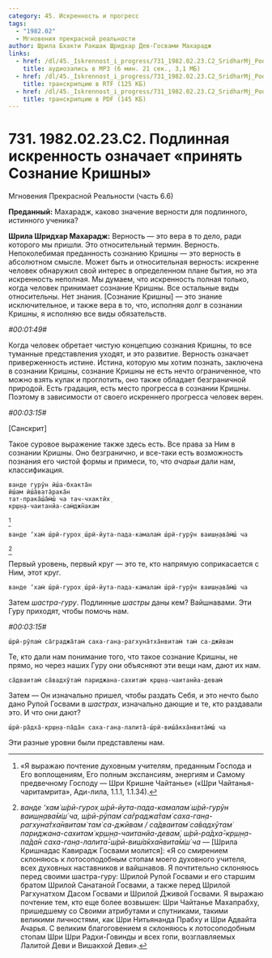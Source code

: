 ```yaml
---
category: 45. Искренность и прогресс
tags:
  - "1982.02"
  - Мгновения прекрасной реальности
author: Шрила Бхакти Ракшак Шридхар Дев-Госвами Махарадж
links:
  - href: /dl/45._Iskrennost_i_progress/731_1982.02.23.C2_SridharMj_Podlinnaya_iskrennost_oznachayet_prinyat_Soznaniye_Krishny.mp3
    title: аудиозапись в MP3 (6 мин. 21 сек., 3,1 МБ)
  - href: /dl/45._Iskrennost_i_progress/731_1982.02.23.C2_SridharMj_Podlinnaya_iskrennost_oznachayet_prinyat_Soznaniye_Krishny.rtf
    title: транскрипцию в RTF (125 КБ)
  - href: /dl/45._Iskrennost_i_progress/731_1982.02.23.C2_SridharMj_Podlinnaya_iskrennost_oznachayet_prinyat_Soznaniye_Krishny.pdf
    title: транскрипцию в PDF (145 КБ)
---
```


# 731. 1982.02.23.C2. Подлинная искренность означает «принять Сознание Кришны»

Мгновения Прекрасной Реальности (часть 6.6)

**Преданный:** Махарадж, каково значение верности для подлинного, истинного ученика?

**Шрила Шридхар Махарадж:** Верность — это вера в то дело, ради которого мы пришли. Это относительный термин. Верность. Непоколебимая преданность сознанию Кришны — это верность в абсолютном смысле. Может быть и относительная верность: искренне человек обнаружил свой интерес в определенном плане бытия, но эта искренность неполная. Мы думаем, что искренность полная только, когда человек принимает сознание Кришны. Все остальные виды относительны. Нет знания. [Сознание Кришны] — это знание исключительное, и также вера в то, что, исполняя долг в сознании Кришны, я исполняю все виды обязательств.

*#00:01:49#*

Когда человек обретает чистую концепцию сознания Кришны, то все туманные представления уходят, и это развитие. Верность означает приверженность истине. Истина, которую мы хотим познать, заключена в сознании Кришны, сознание Кришны не есть нечто ограниченное, что можно взять кулак и проглотить, оно также обладает безграничной природой. Есть градация, есть место прогресса в сознании Кришны. Поэтому в зависимости от своего искреннего прогресса человек верен.

*#00:03:15#*

[Санскрит]

Такое суровое выражение также здесь есть. Все права за Ним в сознании Кришны. Оно безгранично, и все-таки есть возможность познания его чистой формы и примеси, то, что *ачарьи* дали нам, классификация.

    ванде гурӯн ӣш́а-бхакта̄н
    ӣш́ам ӣш́а̄вата̄рака̄н
    тат-прака̄ш́а̄м̇ш́ ча тач-чхактӣх̣
    кр̣ш̣н̣а-чаитанйа-сам̇джн̃акам
[^_ftn1]

    ванде ‘хам̇ ш́рӣ-гурох̣ ш́рӣ-йута-пада-камалам̇ ш́рӣ-гурӯн ваиш̣н̣ава̄м̇ш́ ча
[^_ftn2]

Первый уровень, первый круг — это те, кто напрямую соприкасается с Ним, этот круг.

    ванде ‘хам̇ ш́рӣ-гурох̣ ш́рӣ-йута-пада-камалам̇ ш́рӣ-гурӯн ваиш̣н̣ава̄м̇ш́ ча

Затем *шастра-гуру*. Подлинные *шастры* даны кем? Вайшнавами. Эти Гуру приходят, чтобы помочь нам.

*#00:03:15#*

    ш́рӣ-рӯпам̇ са̄граджа̄там̇ саха-ган̣а-рагхуна̄тха̄нвитам̇ там̇ са-джӣвам

Те, кто дали нам понимание того, что такое сознание Кришны, не прямо, но через наших Гуру они объясняют эти вещи нам, дают их нам.

    са̄дваитам̇ са̄вадхӯтам̇ париджана-сахитам̇ кр̣ш̣н̣а-чаитанйа-девам̇

Затем — Он изначально пришел, чтобы раздать Себя, и это нечто было дано Рупой Госвами в *шастрах*, изначально дающие и те, кто раздавали это. И что они дают?

    ш́рӣ-ра̄дха̄-кр̣ш̣н̣а-па̄да̄н саха-ган̣а-лалита̄-ш́рӣ-виш́а̄кха̄нвита̄м̇ш́ ча

Эти разные уровни были представлены нам.



[^_ftn1]: «Я выражаю почтение духовным учителям, преданным Господа и Его воплощениям, Его полным экспансиям, энергиям и Самому предвечному Господу — Шри Кришне Чайтанье» («Шри Чайтанья-чаритамрита», Ади-лила, 1.1.1, 1.1.34).

[^_ftn2]: *ванде ‘хам̇ ш́рӣ-гурох̣ ш́рӣ-йута-пада-камалам̇ ш́рӣ-гурӯн ваиш̣н̣ава̄м̇ш́ ча, ш́рӣ-рӯпам̇ са̄граджа̄там̇ саха-ган̣а-рагхуна̄тха̄нвитам̇ там̇ са-джӣвам / са̄дваитам̇ са̄вадхӯтам̇ париджана-сахитам̇ кр̣ш̣н̣а-чаитанйа-девам̇, ш́рӣ-ра̄дха̄-кр̣ш̣н̣а-па̄да̄н саха-ган̣а-лалита̄-ш́рӣ-виш́а̄кха̄нвита̄м̇ш́ ча* — [Шрила Кришнадас Кавирадж Госвами молится]: «Я со смирением склоняюсь к лотосоподобным стопам моего духовного учителя, всех духовных наставников и вайшнавов. Я почтительно склоняюсь перед своими шастра-гуру: Шрилой Рупой Госвами и его старшим братом Шрилой Санатаной Госвами, а также перед Шрилой Рагхунатхом Дасом Госвами и Шрилой Дживой Госвами. Я выражаю почтение тем, кто еще более возвышен: Шри Чайтанье Махапрабху, пришедшему со Своими атрибутами и спутниками, такими великими личностями, как Шри Нитьянанда Прабху и Шри Адвайта Ачарья. С великим благоговением я склоняюсь к лотосоподобным стопам Шри Шри Радхи-Говинды и всех гопи, возглавляемых Лалитой Деви и Вишакхой Деви».

